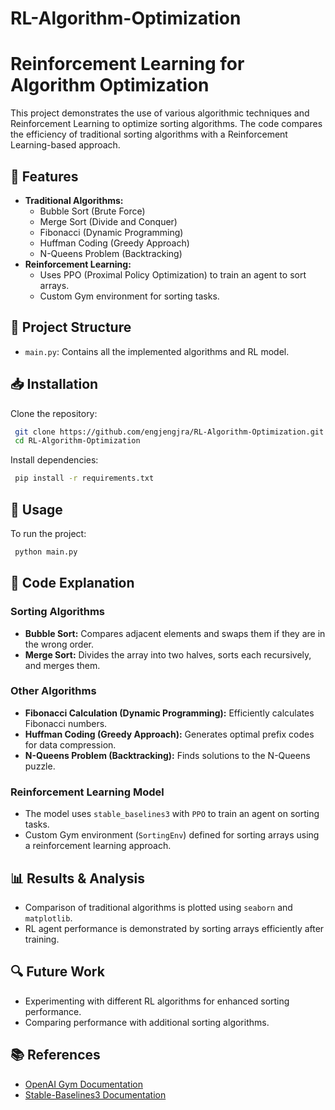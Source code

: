 # RL-Algorithm-Optimization

# Reinforcement Learning for Algorithm Optimization

This project demonstrates the use of various algorithmic techniques and Reinforcement Learning to optimize sorting algorithms. The code compares the efficiency of traditional sorting algorithms with a Reinforcement Learning-based approach.

## 📌 Features
- **Traditional Algorithms:**
  - Bubble Sort (Brute Force)
  - Merge Sort (Divide and Conquer)
  - Fibonacci (Dynamic Programming)
  - Huffman Coding (Greedy Approach)
  - N-Queens Problem (Backtracking)
- **Reinforcement Learning:**
  - Uses PPO (Proximal Policy Optimization) to train an agent to sort arrays.
  - Custom Gym environment for sorting tasks.

## 📂 Project Structure
- `main.py`: Contains all the implemented algorithms and RL model.

## 📥 Installation
Clone the repository:
```bash
 git clone https://github.com/engjengjra/RL-Algorithm-Optimization.git
 cd RL-Algorithm-Optimization
```

Install dependencies:
```bash
 pip install -r requirements.txt
```

## 🚀 Usage
To run the project:
```bash
 python main.py
```

## 📖 Code Explanation
### Sorting Algorithms
- **Bubble Sort:** Compares adjacent elements and swaps them if they are in the wrong order.
- **Merge Sort:** Divides the array into two halves, sorts each recursively, and merges them.

### Other Algorithms
- **Fibonacci Calculation (Dynamic Programming):** Efficiently calculates Fibonacci numbers.
- **Huffman Coding (Greedy Approach):** Generates optimal prefix codes for data compression.
- **N-Queens Problem (Backtracking):** Finds solutions to the N-Queens puzzle.

### Reinforcement Learning Model
- The model uses `stable_baselines3` with `PPO` to train an agent on sorting tasks.
- Custom Gym environment (`SortingEnv`) defined for sorting arrays using a reinforcement learning approach.

## 📊 Results & Analysis
- Comparison of traditional algorithms is plotted using `seaborn` and `matplotlib`.
- RL agent performance is demonstrated by sorting arrays efficiently after training.

## 🔍 Future Work
- Experimenting with different RL algorithms for enhanced sorting performance.
- Comparing performance with additional sorting algorithms.

## 📚 References
- [OpenAI Gym Documentation](https://www.gymlibrary.dev/)
- [Stable-Baselines3 Documentation](https://stable-baselines3.readthedocs.io/)

